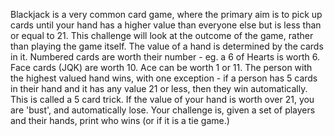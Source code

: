 Blackjack is a very common card game, where the primary aim is to pick up 
cards until your hand has a higher value than everyone else but is less than 
or equal to 21. This challenge will look at the outcome of the game, rather 
than playing the game itself.
The value of a hand is determined by the cards in it.
Numbered cards are worth their number - eg. a 6 of Hearts is worth 6.
Face cards (JQK) are worth 10.
Ace can be worth 1 or 11.
The person with the highest valued hand wins, with one exception - if a person 
has 5 cards in their hand and it has any value 21 or less, then they win 
automatically. This is called a 5 card trick.
If the value of your hand is worth over 21, you are 'bust', and automatically 
lose.
Your challenge is, given a set of players and their hands, print who wins (or 
if it is a tie game.)